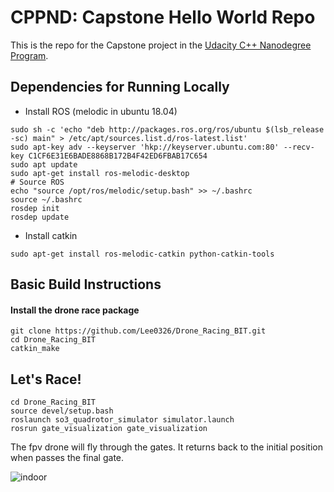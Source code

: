 # CPPND: Capstone Hello World Repo

This is the repo for the Capstone project in the [Udacity C++ Nanodegree Program](https://www.udacity.com/course/c-plus-plus-nanodegree--nd213).

## Dependencies for Running Locally
* Install ROS (melodic in ubuntu 18.04)

```
sudo sh -c 'echo "deb http://packages.ros.org/ros/ubuntu $(lsb_release -sc) main" > /etc/apt/sources.list.d/ros-latest.list'
sudo apt-key adv --keyserver 'hkp://keyserver.ubuntu.com:80' --recv-key C1CF6E31E6BADE8868B172B4F42ED6FBAB17C654
sudo apt update
sudo apt-get install ros-melodic-desktop
# Source ROS
echo "source /opt/ros/melodic/setup.bash" >> ~/.bashrc
source ~/.bashrc
rosdep init
rosdep update
```

- Install catkin

```
sudo apt-get install ros-melodic-catkin python-catkin-tools
```

## Basic Build Instructions

#### Install the drone race package

```
git clone https://github.com/Lee0326/Drone_Racing_BIT.git
cd Drone_Racing_BIT
catkin_make
```

## Let's Race!

```
cd Drone_Racing_BIT
source devel/setup.bash
roslaunch so3_quadrotor_simulator simulator.launch
rosrun gate_visualization gate_visualization
```

The fpv drone will fly through the gates. It returns back to the initial position when passes the final gate.

![indoor](files/rviz.gif)
